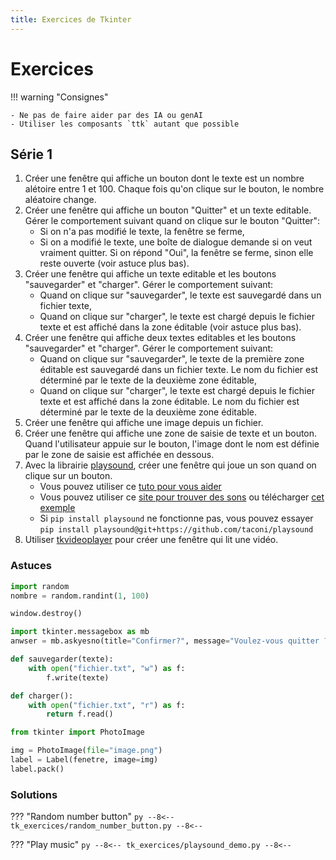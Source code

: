 ```yaml
---
title: Exercices de Tkinter
---
```


# Exercices

!!! warning "Consignes"

    - Ne pas de faire aider par des IA ou genAI
    - Utiliser les composants `ttk` autant que possible

## Série 1

1. Créer une fenêtre qui affiche un bouton dont le texte est un nombre alétoire entre 1 et 100. Chaque fois qu'on clique sur le bouton, le nombre aléatoire change.
1. Créer une fenêtre qui affiche un bouton "Quitter" et un texte editable. Gérer le comportement suivant quand on clique sur le bouton "Quitter":
    - Si on n'a pas modifié le texte, la fenêtre se ferme,
    - Si on a modifié le texte, une boîte de dialogue demande si on veut vraiment quitter. Si on répond "Oui", la fenêtre se ferme, sinon elle reste ouverte (voir astuce plus bas).
1. Créer une fenêtre qui affiche un texte editable et les boutons "sauvegarder" et "charger". Gérer le comportement suivant:
    - Quand on clique sur "sauvegarder", le texte est sauvegardé dans un fichier texte,
    - Quand on clique sur "charger", le texte est chargé depuis le fichier texte et est affiché dans la zone éditable (voir astuce plus bas).
1. Créer une fenêtre qui affiche deux textes editables et les boutons "sauvegarder" et "charger". Gérer le comportement suivant:
    - Quand on clique sur "sauvegarder", le texte de la première zone éditable est sauvegardé dans un fichier texte. Le nom du fichier est déterminé par le texte de la deuxième zone éditable,
    - Quand on clique sur "charger", le texte est chargé depuis le fichier texte et est affiché dans la zone éditable. Le nom du fichier est déterminé par le texte de la deuxième zone éditable.
1. Créer une fenêtre qui affiche une image depuis un fichier.
1. Créer une fenêtre qui affiche une zone de saisie de texte et un bouton. Quand l'utilisateur appuie sur le bouton, l'image dont le nom est définie par le zone de saisie est affichée en dessous.
1. Avec la librairie [playsound](https://pypi.org/project/playsound/), créer une fenêtre qui joue un son quand on clique sur un bouton.
    - Vous pouvez utiliser ce [tuto pour vous aider](https://stacklima.com/comment-jouer-des-sons-en-python-avec-tkinter/)
    - Vous pouvez utiliser ce [site pour trouver des sons](https://freesound.org/) ou télécharger [cet exemple](./assets/sample-3s.mp3)
    - Si `pip install playsound` ne fonctionne pas, vous pouvez essayer `pip install playsound@git+https://github.com/taconi/playsound`
1. Utiliser [tkvideoplayer](https://pypi.org/project/tkvideoplayer/) pour créer une fenêtre qui lit une vidéo.

### Astuces

```py title="Générer un nombre aléatoire"
import random
nombre = random.randint(1, 100)
```

```py title="Fermer une fenêtre tk"
window.destroy()
```

```py title="message box"
import tkinter.messagebox as mb
anwser = mb.askyesno(title="Confirmer?", message="Voulez-vous quitter ?")
```

```py title="Sauvegarder et charger un fichier"
def sauvegarder(texte):
    with open("fichier.txt", "w") as f:
        f.write(texte)

def charger():
    with open("fichier.txt", "r") as f:
        return f.read()
```

```py title="Afficher une image depuis un fichier avec tkinter"
from tkinter import PhotoImage

img = PhotoImage(file="image.png")
label = Label(fenetre, image=img)
label.pack()
```

### Solutions

??? "Random number button"
    ```py
    --8<--
    tk_exercices/random_number_button.py
    --8<--
    ```

??? "Play music"
    ```py
    --8<--
    tk_exercices/playsound_demo.py
    --8<--
    ```
